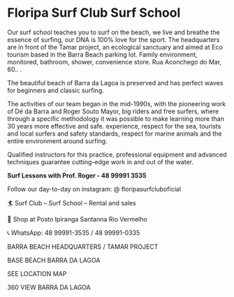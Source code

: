 # Floripa Surf Club Surf School
Our surf school teaches you to surf on the beach, we live and breathe the essence of surfing, our DNA is 100% love for the sport. The headquarters are in front of the Tamar project, an ecological sanctuary and aimed at Eco tourism based in the Barra Beach parking lot. Family environment, monitored, bathroom, shower, convenience store.
Rua Aconchego do Mar, 60.. .

The beautiful beach of Barra da Lagoa is preserved and has perfect waves for beginners and classic surfing.

The activities of our team began in the mid-1990s, with the pioneering work of Dé da Barra and Roger Souto Mayor, big riders and free surfers, where through a specific methodology it was possible to make learning more than 30 years more effective and safe. experience, respect for the sea, tourists and local surfers and safety standards, respect for marine animals and the entire environment around surfing.

Qualified instructors for this practice, professional equipment and advanced techniques guarantee cutting-edge work in and out of the water.

**Surf Lessons with Prof. Roger - 48 99991 3535**

Follow our day-to-day on instagram: @ floripasurfcluboficial

🏄 Surf Club – Surf School – Rental and sales

📌 Shop at Posto Ipiranga Santanna Rio Vermelho

📞 WhatsApp: 48 99991-3535 / 48 99991-0335


BARRA BEACH HEADQUARTERS / TAMAR PROJECT

BASE BEACH BARRA DA LAGOA

SEE LOCATION MAP

360 VIEW BARRA DA LAGOA
